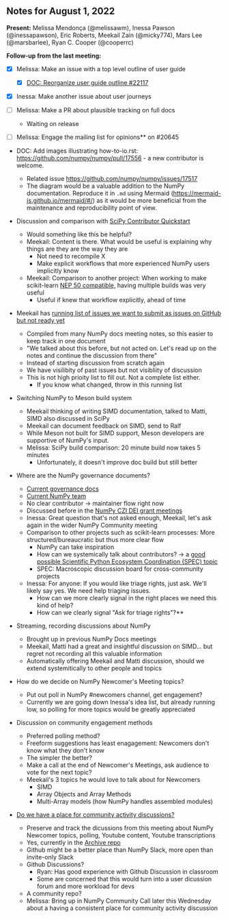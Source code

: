 ## Notes for August 1, 2022

**Present:** Melissa Mendonça (@melissawm), Inessa Pawson (@inessapawson), Eric Roberts, Meekail Zain (@micky774), Mars Lee (@marsbarlee), Ryan C. Cooper (@cooperrc)

**Follow-up from the last meeting:**
- [x] Melissa: Make an issue with a top level outline of user guide 
    - [x] [DOC: Reorganize user guide outline #22117](https://github.com/numpy/numpy/pull/22117)
- [x] Inessa: Make another issue about user journeys
- [ ] Melissa: Make a PR about plausible tracking on full docs
    - Waiting on release
- [ ] Melissa: Engage the mailing list for opinions** on #20645


* DOC: Add images illustrating how-to-io.rst: https://github.com/numpy/numpy/pull/17556 - a new contributor is welcome.
    * Related issue https://github.com/numpy/numpy/issues/17517
    * The diagram would be a valuable addition to the NumPy documentation. Reproduce it in `.md` using Mermaid (https://mermaid-js.github.io/mermaid/#/) as it would be more beneficial from the maintenance and reproducibility point of view.

* Discussion and comparison with [SciPy Contributor Quickstart](https://docs.scipy.org/doc/scipy/dev/dev_quickstart.html)
    * Would something like this be helpful?
    * Meekail: Content is there. What would be useful is explaining why things are they are the way they are
        * Not need to recompile X
        * Make explicit workflows that more experienced NumPy users implicitly know
    * Meekail: Comparison to another project: When working to make scikit-learn [NEP 50 compatible,](https://numpy.org/neps/nep-0050-scalar-promotion.html) having multiple builds was very useful
        * Useful if knew that workflow explicitly, ahead of time

* Meekail has [running list of issues we want to submit as issues on GitHub but not ready yet](https://hackmd.io/@micky774/Hk2VZPSTc/edit)
    * Compiled from many NumPy docs meeting notes, so this easier to keep track in one document
    * "We talked about this before, but not acted on. Let's read up on the notes and continue the discussion from there"
    * Instead of starting discussion from scratch again
    * We have visilibity of past issues but not visibliity of discussion
    * This is not high prioity list to fill out. Not a complete list either.
        * If you know what changed, throw in this running list
    
    
* Switching NumPy to Meson build system
    * Meekail thinking of writing SIMD documentation, talked to Matti, SIMD also discussed in SciPy
    * Meekail can document feedback on SIMD, send to Ralf
    * While Meson not built for SIMD support, Meson developers are supportive of NumPy's input.
    * Melissa: SciPy build comparison: 20 minute build now takes 5 minutes
        * Unfortunately, it doesn't improve doc build but still better
  
* Where are the NumPy governance documents?
    * [Current governance docs](https://numpy.org/devdocs/dev/governance/index.html)
    * [Current NumPy team](https://numpy.org/teams/)
    * No clear contributor -> maintainer flow right now
    * Discussed before in the [NumPy CZI DEI grant meetings](https://chanzuckerberg.com/eoss/proposals/advancing-an-inclusive-culture-in-the-scientific-python-ecosystem/)
    * Inessa: Great question that's not asked enough, Meekail, let's ask again in the wider NumPy Community meeting
    * Comparison to other projects such as scikit-learn processes: More structured/bureaucratic but thus more clear flow
        * NumPy can take inspiration
        * How can we systemically talk about contributors? -> a [good possible Scientific Python Ecosystem Coordination (SPEC) topic](https://scientific-python.org/specs/)
        * SPEC: Macroscopic discussion board for cross-community projects
    * Inessa: For anyone: If you would like triage rights, just ask. We'll likely say yes. We need help triaging issues.
        * How can we more clearly signal in the right places we need this kind of help?
        * How can we clearly signal "Ask for triage rights"?**

* Streaming, recording discussions about NumPy
    * Brought up in previous NumPy Docs meetings
    * Meekail, Matti had a great and insightful discussion on SIMD... but regret not recording all this valuable information
    * Automatically offering Meekail and Matti discussion, should we extend systemitically to other people and topics

* How do we decide on NumPy Newcomer's Meeting topics?
    * Put out poll in NumPy #newcomers channel, get engagement?
    * Currently we are going down Inessa's idea list, but already running low, so polling for more topics would be greatly appreciated
        
* Discussion on community engagement methods
    * Preferred polling method?
    * Freeform suggestions has least enagagement: Newcomers don't know what they don't know
    * The simpler the better?
    * Make a call at the end of Newcomer's Meetings, ask audience to vote for the next topic?
    * Meekail's 3 topics he would love to talk about for Newcomers
        * SIMD
        * Array Objects and Array Methods
        * Multi-Array models (how NumPy handles assembled modules)
        
* [Do we have a place for community activity discussions?](https://github.com/numpy/archive)
    * Preserve and track the dicussions from this meeting about NumPy Newcomer topics, polling, Youtube content, Youtube transcriptions
    * Yes, currently in the [Archive repo](https://github.com/numpy/archive)
    * Github might be a better place than  NumPy Slack, more open than invite-only Slack
    * Github Discussions?
        * Ryan: Has good experience with Github Discussion in classroom
        * Some are concerned that this would turn into a user dicussion forum and more workload for devs
    * A community repo?
    * Melissa: Bring up in NumPy Community Call later this Wednesday about a having a consistent place for community activity discussion
     
